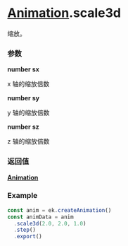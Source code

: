 # [Animation](./../Animation).scale3d

缩放。

### 参数

**number sx**

x 轴的缩放倍数

**number sy**

y 轴的缩放倍数

**number sz**

z 轴的缩放倍数

### 返回值

**[Animation](./../Animation)**

### Example

```ts
const anim = ek.createAnimation()
const animData = anim
  .scale3d(2.0, 2.0, 1.0)
  .step()
  .export()
```
